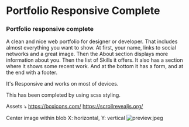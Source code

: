 # Portfolio Responsive Complete

### Portfolio responsive complete
A clean and nice web portfolio for designer or developer. That includes almost everything you want to show. At first, your name, links to social networks and a great image. Then the About section displays more information about you. Then the list of Skills it offers. It also has a section where it shows some recent work. And at the bottom it has a form, and at the end with a footer.

It's Responsive and works on most of devices.

This has been completed by using scss styling.

Assets ⤵️ 
https://boxicons.com/
https://scrollrevealjs.org/

Center image within blob
X: horizontal, Y: vertical
![preview.jpeg](https://github.com/Amytrainer/evening_web_dev_may2022/blob/main/Portfolio/Portfolio-Example-Template/preview.jpeg)
